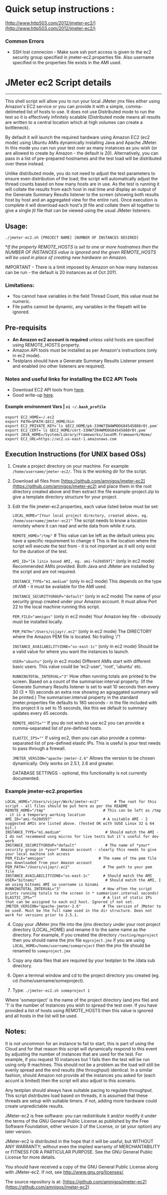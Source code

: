 # Quick setup instructions :

 [http://www.http503.com/2012/jmeter-ec2/](http://www.http503.com/2012/jmeter-ec2/)


### Common Errors

 * SSH lost connecion - Make sure ssh port access is given to the ec2 security group specified in jmeter-ec2.properties file. Also username specified in the properties file exists in the AMI used.



# JMeter ec2 Script details
-----------------------------

This shell script will allow you to run your local JMeter jmx files either using Amazon's EC2 service or you can provide it with a simple, comma-delimeted list of hosts to use. It does not use Distributed mode to run the test so it is effectively infinitely scalable (Distributed mode means all results are written to a central location which at high volumes can create a bottleneck).

By default it will launch the required hardware using Amazon EC2 (ec2 mode) using Ubuntu AMIs dynamically installing Java and Apache JMeter. In this mode you can run your test over as many instances as you wish (or are allowed to create by Amazon - the default is 20). Alternatively, you can pass in a list of pre-prepared hostnames and the test load will be distributed over these instead.

Unlike distributed mode, you do not need to adjust the test parameters to ensure even distribution of the load; the script will automatically adjust the thread counts based on how many hosts are in use. As the test is running it will collate the results from each host in real time and display an output of the Generate Summary Results listener to the screen (showing both results host by host and an aggregated view for the entire run). Once execution is complete it will download each host's jtl file and collate them all together to give a single jtl file that can be viewed using the usual JMeter listeners.



## Usage:
    ./jmeter-ec2.sh [PROJECT NAME] [NUMBER OF INSTANCES DESIRED]

**If the property REMOTE_HOSTS is set to one or more hostnames then the NUMBER OF INSTANCES value is ignored and the given REMOTE_HOSTS will be used in place of creating new hardware on Amazon.*

IMPORTANT - There is a limit imposed by Amazon on how many instances can be run - the default is 20 instances as of Oct 2011. 

### Limitations:
* You cannot have variables in the field Thread Count, this value must be numeric.
* File paths cannot be dynamic, any variables in the filepath will be ignored.


## Pre-requisits
* **An Amazon ec2 account is required** unless valid hosts are specified using REMOTE_HOSTS property.
* Amazon API tools must be installed as per Amazon's instructions (only in ec2 mode).
* Testplans should have a Generate Summary Results Listener present and enabled (no other listeners are required).


### Notes and useful links for installing the EC2 API Tools
* Download EC2 API tools from [here](http://s3.amazonaws.com/ec2-downloads/ec2-api-tools.zip).
* Good write-up [here](http://www.robertsosinski.com/2008/01/26/starting-amazon-ec2-with-mac-os-x/).

#### Example environment Vars | `vi ~/.bash_profile`
    export EC2_HOME=~/.ec2
    export PATH=$PATH:$EC2_HOME/bin
    export EC2_PRIVATE_KEY=`ls $EC2_HOME/pk-33HW7IN4WMOOG84545888r8t.pem`
    export EC2_CERT=`ls $EC2_HOME/cert-33HW7IN4WMOOG84545888r8t.pem`
    export JAVA_HOME=/System/Library/Frameworks/JavaVM.framework/Home/
    export EC2_URL=https://ec2.us-east-1.amazonaws.com


## Execution Instructions (for UNIX based OSs)
1. Create a project directory on your machine. For example: `/home/username/jmeter-ec2/`. This is the working dir for the script.

2. Download all files from [https://github.com/amnigos/jmeter-ec2](https://github.com/amnigos/jmeter-ec2) and place them in the root directory created above and then extract the file example-project.zip to give a template directory structure for your project.

3. Edit the file jmeter-ec2.properties, each value listed below must be set:

    `LOCAL_HOME="[Your local project directory, created above, eg. /home/username/jmeter-ec2]"`
    The script needs to know a location remotely where it can read and write data from while it runs.
    
    `REMOTE_HOME="/tmp"` # This value can be left as the default unless you have a specific requirement to change it
    This is the location where the script will execute the test from - it is not important as it will only exist for the duration of the test.

	`AMI_ID="[A linix based AMI, eg. ami-fe20d597]"`
	(only in ec2 mode) Recommended AMIs provided. Both Java and JMeter are installed by the script and are not required.

	`INSTANCE_TYPE="m1.medium"`
	(only in ec2 mode) This depends on the type of AMI - it must be available for the AMI used.

	`INSTANCE_SECURITYGROUP="default"`
	(only in ec2 mode) The name of your security group created under your Amazon account. It must allow Port 22 to the local machine running this script.

	`PEM_FILE="amnigos"`
	(only in ec2 mode) Your Amazon key file - obviously must be installed locally.

	`PEM_PATH="/Users/vijayr/.ec2"`
	(only in ec2 mode) The DIRECTORY where the Amazon PEM file is located. No trailing '/'!

	`INSTANCE_AVAILABILITYZONE="us-east-1c"`
	(only in ec2 mode) Should be a valid value for where you want the instances to launch.

	`USER="ubuntu"`
	(only in ec2 mode) Different AMIs start with different basic users. This value could be 'ec2-user', 'root', 'ubuntu' etc.

	`RUNNINGTOTAL_INTERVAL="3"`
	How often running totals are printed to the screen. Based on a count of the summariser.interval property. (If the Generate Summary Results listener is set to wait 10 seconds then every 30 (3 * 10) seconds an extra row showing an agraggated summary will be printed.) The summariser.interval property in the standard jmeter.properties file defaults to 180 seconds - in the file included with this project it is set to 15 seconds, like this we default to summary updates every 45 seconds.

	`REMOTE_HOSTS=""`
	If you do not wish to use ec2 you can provide a comma-separated list of pre-defined hosts.

	`ELASTIC_IPS=""`
	If using ec2, then you can also provide a comma-separated list of pre-defined elastic IPs. This is useful is your test needs to pass through a firewall.

	`JMETER_VERSION="apache-jmeter-2.6"`
	Allows the version to be chosen dynamically. Only works on 2.5.1, 2.6 and greater.

	DATABASE SETTINGS - optional, this functionality is not currently documented.

### Example jmeter-ec2.properties 

	LOCAL_HOME="/Users/vijayr/Work/jmeter-ec2"       # The root for this script - all files should be put here as per the README
	REMOTE_HOME="/tmp"                          # This can be left as /tmp - it is a temporary working location
	AMI_ID="ami-fe20d597"                       # A suitable AMI - 2 suggested AMIs are listed above. (Tested OK with SUSE Linux 32 & 64 bit.)
	INSTANCE_TYPE="m1.medium"                    # Should match the AMI - I do not recommend usng micros for live tests but it's useful for dev work
	INSTANCE_SECURITYGROUP="default"             # The name of *your* security group in *your* Amazon account - clearly this needs to give your local machine ssh access
	PEM_FILE="amnigos"                        # The name of the pem file you downloaded from your Amazon account
	PEM_PATH="/Users/vijayr/.ec2"               # The path to your pem file
	INSTANCE_AVAILABILITYZONE="us-east-1c"      # Should match the AMI
	USER="bitnami"                               # Should match the AMI, I am using bitnami AMI so username is binami
	RUNNINGTOTAL_INTERVAL="3"                   # How often the script prints running totals to the screen (n * summariser.interval seconds)
	ELASTIC_IPS=""                              # A list of static IPs that can be assigned to each ec2 host. Ignored if not set.
	JMETER_VERSION="apache-jmeter-2.6"          # The version of JMeter to be used. Must be the full name used in the dir structure. Does not work for versions prior to 2.5.1.

	
4. Copy your JMeter jmx file into the /jmx directory under your root project directory (LOCAL_HOME) and rename it to the same name as the directory. For example, if you created the directory `/testing/myproject` then you should name the jmx file `myproject.jmx` if you are using `LOCAL_HOME=/home/username/someproject` then the jmx file should be renamed to `someproject.jmx`

5. Copy any data files that are required by your testplan to the /data sub directory.

6. Open a termnal window and cd to the project directory you created (eg. cd /home/username/someproject).

7. Type: `./jmeter-ec2.sh someproject 1`

Where 'someproject' is the name of the project directory (and jmx file) and '1' is the number of instances you wish to spread the test over. If you have provided a list of hosts using REMOTE_HOSTS then this value is ignored and all hosts in the list will be used.


## Notes:
It is not uncommon for an instance to fail to start, this is part of using the Cloud and for that reason this script will dynamically respond to this event by adjusting the number of instances that are used for the test. For example, if you request 10 instances but 1 fails then the test will be run using only 9 machines. This should not be a problem as the load will still be evenly spread and the end results (the throughput) identical. In a similar fashion, should Amazon not provide all the instances you asked for (each accunt is limited) then the script will also adjust to this scenario.
    
Any testplan should always have suitable pacing to regulate throughput. This script distributes load based on threads, it is assumed that these threads are setup with suitable timers. If not, adding more hardware could create unpredictable results.



JMeter-ec2 is free software: you can redistribute it and/or modify
it under the terms of the GNU General Public License as published by
the Free Software Foundation, either version 3 of the License, or
(at your option) any later version.

JMeter-ec2 is distributed in the hope that it will be useful,
but WITHOUT ANY WARRANTY; without even the implied warranty of
MERCHANTABILITY or FITNESS FOR A PARTICULAR PURPOSE.  See the
GNU General Public License for more details.

You should have received a copy of the GNU General Public License
along with JMeter-ec2.  If not, see <http://www.gnu.org/licenses/>.



The source repository is at:
  [https://github.com/amnigos/jmeter-ec2](https://github.com/amnigos/jmeter-ec2)